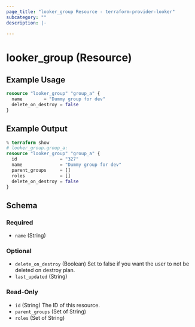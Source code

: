 ```yaml
---
page_title: "looker_group Resource - terraform-provider-looker"
subcategory: ""
description: |-
  
---
```

# looker_group (Resource)

## Example Usage
```terraform
resource "looker_group" "group_a" {
  name        = "Dummy group for dev"
  delete_on_destroy = false
}
```

## Example Output
```terraform
% terraform show
# looker_group.group_a:
resource "looker_group" "group_a" {
  id                = "327"
  name              = "Dummy group for dev"
  parent_groups     = []
  roles             = []
  delete_on_destroy = false
}
```

<!-- schema generated by tfplugindocs -->
## Schema

### Required

- `name` (String)

### Optional

- `delete_on_destroy` (Boolean) Set to false if you want the user to not be deleted on destroy plan.
- `last_updated` (String)

### Read-Only

- `id` (String) The ID of this resource.
- `parent_groups` (Set of String)
- `roles` (Set of String)
